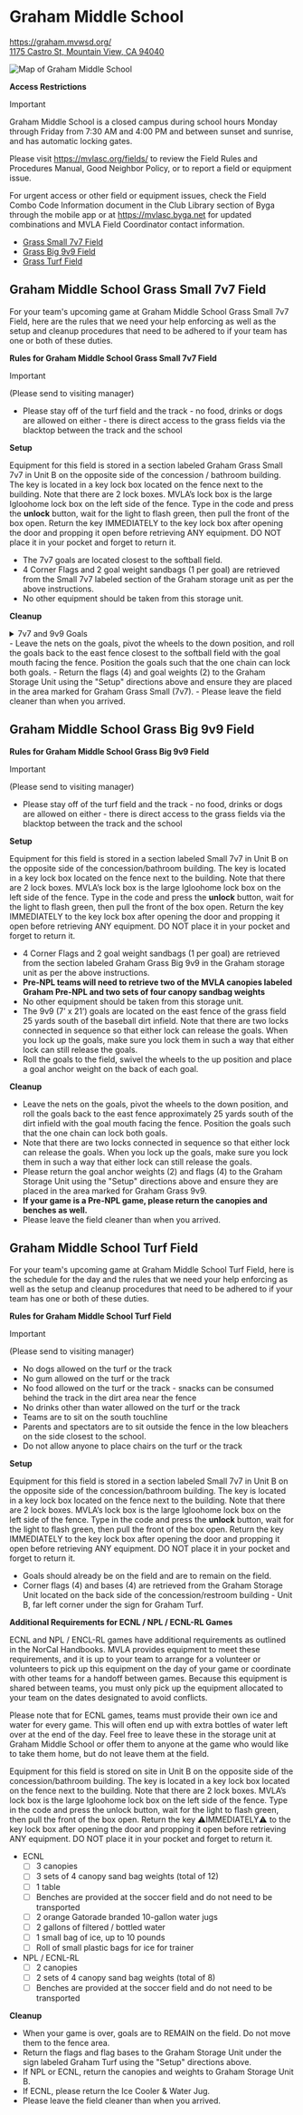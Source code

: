 # Graham Middle School
<https://graham.mvwsd.org/>  
[1175 Castro St, Mountain View, CA 94040](https://maps.app.goo.gl/NUfZqrafMejR5ZiM6)

![Map of Graham Middle School](images/GrahamMiddleSchool/GrahamMiddleSchoolMap.png)

**Access Restrictions**

> [!IMPORTANT]
> Graham Middle School is a closed campus during school hours Monday through Friday from 7:30 AM and 4:00 PM and between sunset and sunrise, and has automatic locking gates.

Please visit <https://mvlasc.org/fields/> to review the Field Rules and Procedures Manual, Good Neighbor Policy, or to report a field or equipment issue.

For urgent access or other field or equipment issues, check the Field Combo Code Information document in the Club Library section of Byga through the mobile app or at <https://mvlasc.byga.net> for updated combinations and MVLA Field Coordinator contact information.

- [Grass Small 7v7 Field](https://github.com/kennyspade/mvlasc/edit/main/README.md#graham-middle-school-grass-small-7v7-field)
- [Grass Big 9v9 Field](https://github.com/kennyspade/mvlasc/edit/main/README.md#graham-middle-school-grass-big-9v9-field)
- [Grass Turf Field](https://github.com/kennyspade/mvlasc/edit/main/README.md#graham-middle-school-turf-field)

## Graham Middle School Grass Small 7v7 Field

For your team's upcoming game at Graham Middle School Grass Small 7v7 Field, here are the rules that we need your help enforcing as well as the setup and cleanup procedures that need to be adhered to if your team has one or both of these duties.

**Rules for Graham Middle School Grass Small 7v7 Field**

> [!IMPORTANT]
> (Please send to visiting manager)

- Please stay off of the turf field and the track - no food, drinks or dogs are allowed on either - there is direct access to the grass fields via the blacktop between the track and the school

**Setup**

Equipment for this field is stored in a section labeled Graham Grass Small 7v7 in Unit B on the opposite side of the concession / bathroom building. The key is located in a key lock box located on the fence next to the building. Note that there are 2 lock boxes. MVLA’s lock box is the large Igloohome lock box on the left side of the fence. Type in the code and press the **unlock** button, wait for the light to flash green, then pull the front of the box open. Return the key IMMEDIATELY to the key lock box after opening the door and propping it open before retrieving ANY equipment. DO NOT place it in your pocket and forget to return it.

- The 7v7 goals are located closest to the softball field.
- 4 Corner Flags and 2 goal weight sandbags (1 per goal) are retrieved from the Small 7v7 labeled section of the Graham storage unit as per the above instructions.
- No other equipment should be taken from this storage unit.

**Cleanup**
<details>
  <summary>7v7 and 9v9 Goals</summary>
  
  ![7v7 and 9v9 goals locked to the fence](images/GrahamMiddleSchool/GrahamGrass7v7And9v9GoalsLocked.jpg)
</details>
- Leave the nets on the goals, pivot the wheels to the down position, and roll the goals back to the east fence closest to the softball field with the goal mouth facing the fence. Position the goals such that the one chain can lock both goals.
- Return the flags (4) and goal weights (2) to the Graham Storage Unit using the "Setup" directions above and ensure they are placed in the area marked for Graham Grass Small (7v7).
- Please leave the field cleaner than when you arrived.

## Graham Middle School Grass Big 9v9 Field

**Rules for Graham Middle School Grass Big 9v9 Field**

> [!IMPORTANT]
> (Please send to visiting manager)

- Please stay off of the turf field and the track - no food, drinks or dogs are allowed on either - there is direct access to the grass fields via the blacktop between the track and the school

**Setup**

Equipment for this field is stored in a section labeled Small 7v7 in Unit B on the opposite side of the concession/bathroom building. The key is located in a key lock box located on the fence next to the building. Note that there are 2 lock boxes. MVLA’s lock box is the large Igloohome lock box on the left side of the fence. Type in the code and press the **unlock** button, wait for the light to flash green, then pull the front of the box open. Return the key IMMEDIATELY to the key lock box after opening the door and propping it open before retrieving ANY equipment. DO NOT place it in your pocket and forget to return it.

- 4 Corner Flags and 2 goal weight sandbags (1 per goal) are retrieved from the section labeled Graham Grass Big 9v9 in the Graham storage unit as per the above instructions.
- **Pre-NPL teams will need to retrieve two of the MVLA canopies labeled Graham Pre-NPL and two sets of four canopy sandbag weights**
- No other equipment should be taken from this storage unit.
- The 9v9 (7’ x 21’) goals are located on the east fence of the grass field 25 yards south of the baseball dirt infield. Note that there are two locks connected in sequence so that either lock can release the goals. When you lock up the goals, make sure you lock them in such a way that either lock can still release the goals.
- Roll the goals to the field, swivel the wheels to the up position and place a goal anchor weight on the back of each goal.

**Cleanup**

- Leave the nets on the goals, pivot the wheels to the down position, and roll the goals back to the east fence approximately 25 yards south of the dirt infield with the goal mouth facing the fence. Position the goals such that the one chain can lock both goals.
- Note that there are two locks connected in sequence so that either lock can release the goals. When you lock up the goals, make sure you lock them in such a way that either lock can still release the goals.
- Please return the goal anchor weights (2) and flags (4) to the Graham Storage Unit using the "Setup" directions above and ensure they are placed in the area marked for Graham Grass 9v9.
- **If your game is a Pre-NPL game, please return the canopies and benches as well.**
- Please leave the field cleaner than when you arrived.

## Graham Middle School Turf Field
For your team's upcoming game at Graham Middle School Turf Field, here is the schedule for the day and the rules that we need your help enforcing as well as the setup and cleanup procedures that need to be adhered to if your team has one or both of these duties.

**Rules for Graham Middle School Turf Field**

> [!IMPORTANT]
> (Please send to visiting manager)

- No dogs allowed on the turf or the track
- No gum allowed on the turf or the track
- No food allowed on the turf or the track - snacks can be consumed behind the track in the dirt area near the fence
- No drinks other than water allowed on the turf or the track
- Teams are to sit on the south touchline
- Parents and spectators are to sit outside the fence in the low bleachers on the side closest to the school.
- Do not allow anyone to place chairs on the turf or the track

**Setup**

Equipment for this field is stored in a section labeled Small 7v7 in Unit B on the opposite side of the concession/bathroom building. The key is located in a key lock box located on the fence next to the building. Note that there are 2 lock boxes. MVLA’s lock box is the large Igloohome lock box on the left side of the fence. Type in the code and press the **unlock** button, wait for the light to flash green, then pull the front of the box open. Return the key IMMEDIATELY to the key lock box after opening the door and propping it open before retrieving ANY equipment. DO NOT place it in your pocket and forget to return it.

- Goals should already be on the field and are to remain on the field.
- Corner flags (4) and bases (4) are retrieved from the Graham Storage Unit located on the back side of the concession/restroom building - Unit B, far left corner under the sign for Graham Turf.

**Additional Requirements for ECNL / NPL / ECNL-RL Games**

ECNL and NPL / ENCL-RL games have additional requirements as outlined in the NorCal Handbooks. MVLA provides equipment to meet these requirements, and it is up to your team to arrange for a volunteer or volunteers to pick up this equipment on the day of your game or coordinate with other teams for a handoff between games. Because this equipment is shared between teams, you must only pick up the equipment allocated to your team on the dates designated to avoid conflicts.

Please note that for ECNL games, teams must provide their own ice and water for every game. This will often end up with extra bottles of water left over at the end of the day. Feel free to leave these in the storage unit at Graham Middle School or offer them to anyone at the game who would like to take them home, but do not leave them at the field.

Equipment for this field is stored on site in Unit B on the opposite side of the concession/bathroom building. The key is located in a key lock box located on the fence next to the building. Note that there are 2 lock boxes. MVLA’s lock box is the large Igloohome lock box on the left side of the fence. Type in the code and press the unlock button, wait for the light to flash green, then pull the front of the box open. Return the key ⚠️IMMEDIATELY⚠️ to the key lock box after opening the door and propping it open before retrieving ANY equipment. DO NOT place it in your pocket and forget to return it.

- ECNL
  - [ ] 3 canopies
  - [ ] 3 sets of 4 canopy sand bag weights (total of 12)
  - [ ] 1 table
  - [ ] Benches are provided at the soccer field and do not need to be transported
  - [ ] 2 orange Gatorade branded 10-gallon water jugs
  - [ ] 2 gallons of filtered / bottled water
  - [ ] 1 small bag of ice, up to 10 pounds
  - [ ] Roll of small plastic bags for ice for trainer
- NPL / ECNL-RL
  - [ ] 2 canopies
  - [ ] 2 sets of 4 canopy sand bag weights (total of 8)
  - [ ] Benches are provided at the soccer field and do not need to be transported

**Cleanup**

- When your game is over, goals are to REMAIN on the field. Do not move them to the fence area.
- Return the flags and flag bases to the Graham Storage Unit under the sign labeled Graham Turf using the "Setup" directions above.
- If NPL or ECNL, return the canopies and weights to Graham Storage Unit B.
- If ECNL, please return the Ice Cooler & Water Jug.
- Please leave the field cleaner than when you arrived.
